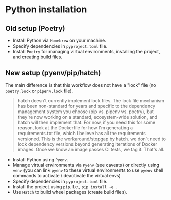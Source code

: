 # Python installation

## Old setup (Poetry)

- Install Python via `Homebrew` on your machine.
- Specify dependencies in `pyproject.toml` file.
- Install `Poetry` for managing virtual environments, installing the project, and creating build files.

## New setup (pyenv/pip/hatch)

The main difference is that this workflow does not have a "lock" file (no `poetry.lock` or `pipenv.lock` file). 
> hatch doesn't currently implement lock files. The lock file mechanism has been non-standard for years and specific to the dependency management system you choose (pip vs. pipenv vs. poetry), but they're now working on a standard, ecosystem-wide solution, and hatch will then implement that.
For now, if you need this for some reason, look at the Dockerfile for how I'm generating a requirements.txt file, which I believe has all the requirements versioned. This is the workaround/stopgap by hatch.
we don't need to lock dependency versions beyond generating iterations of Docker images. Once we know an image passes CI tests, we tag it. That's all.

- Install Python using `Pyenv`.
- Manage virtual environments via `Pyenv` (see caveats) or directly using `venv` (you can link `pyenv` to these virtual environments to use `pyenv` shell commands to activate / deactivate the virtual envs)
- Specify dependencies in `pyproject.toml` file.
- Install the project using `pip`. I.e., `pip install -e .`
- Use `Hatch` to build wheel packages (create build files).
